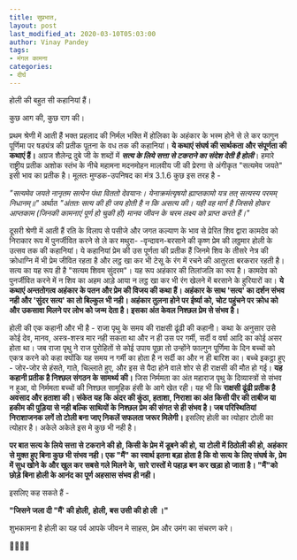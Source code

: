 ```yaml
---
title: सुप्रभात,
layout: post
last_modified_at: 2020-03-10T05:03:00
author: Vinay Pandey
tags:
- मंगल कामना
categories:
- दीर्घ
---
```

होली की बहुत सी कहानियां हैं।

कुछ आग की, कुछ राग की।

प्रथम श्रेणी में आती हैं भक्त प्रहलाद की निर्मल भक्ति में होलिका के अहंकार के भस्म होने से ले कर फागुन पूर्णिमा पर षड्यंत्र की प्रतीक पूतना के वध तक की कहानियां। **ये कथाएं संघर्ष की सार्थकता और संपूर्णता की कथाएं हैं।** अग्रज शैलेन्द्र दुबे जी के शब्दों में  ***सत्य के लिये सत्ता से टकराने का संदेश देती है होली***। हमारे राष्ट्रीय प्रतीक अशोक स्तंभ के नीचे महामना मदनमोहन मालवीय जी की प्रेरणा से अंगीकृत "सत्यमेव जयते" इसी भाव का प्रतीक है। मूलतः मुण्डक-उपनिषद का मंत्र 3.1.6 कुछ इस तरह है -

*"सत्यमेव जयते नानृतम सत्येन पंथा विततो देवयानः।*
*येनाक्रमंत्यृषयो ह्याप्तकामो यत्र तत् सत्यस्य परमम् निधानम्॥"*
अर्थात 
*"अंततः सत्य की ही जय होती है न कि असत्य की। यही वह मार्ग है जिससे होकर आप्तकाम (जिनकी कामनाएं पूर्ण हो चुकी हों) मानव जीवन के चरम लक्ष्य को प्राप्त करते हैं।"*

दूसरी श्रेणी में आती हैं रति के विलाप से पसीजे और जगत कल्याण के भाव से प्रेरित शिव द्वारा कामदेव को निराकार रूप में  पुनर्जीवित करने से ले कर मथुरा- -वृन्दावन-बरसाने की कृष्ण प्रेम की लठ्ठमार होली के उत्सव तक की कहानियां। ये कहानियां प्रेम की उस पूर्णता की प्रतीक हैं जिनमे शिव के तीसरे नेत्र की क्रोधाग्नि में भी प्रेम जीवित रहता है और लट्ठ खा कर भी टेसू के रंग में रचने की आतुरता बरकरार रहती है। सत्य का यह रूप ही है "सत्यम शिवम सुंदरम"। यह रूप अहंकार की तिलांजलि का रूप है। कामदेव को पुनर्जीवित करने में न शिव का अहम आड़े आया न लट्ठ खा कर भी रंग खेलने में बरसाने के हुरियारों का। **ये कथाएं अन्ततोगत्व अहंकार के पतन और प्रेम की विजय की कथा हैं। अहंकार के साथ 'सत्य' का दर्शन संभव नही और 'सुंदर सत्य' का तो बिल्कुल भी नही। अहंकार तुलना होने पर ईर्ष्या को, चोट पहुंचने पर क्रोध को और उकसावा मिलने पर लोभ को जन्म देता है। इसका अंत केवल निश्छल प्रेम से संभव है।**

होली की एक कहानी और भी है -
राजा पृथु के समय की राक्षसी ढूंढी की कहानी। कथा के अनुसार उसे कोई देव, मानव, अस्त्र-शस्त्र मार नही सकता था और न ही उस पर गर्मी, सर्दी व वर्षा आदि का कोई असर होता था। जब राजा पृथु ने राज पुरोहितों से कोई उपाय पूछा तो उन्होंने फाल्गुन पूर्णिमा के दिन बच्चों को एकत्र करने को कहा क्योंकि यह समय न गर्मी का होता है न सर्दी का और न ही बारिश का। बच्चे इकट्ठा हुए -  जोर-जोर से हंसते, गाते, चिल्लाते हुए, और इस से पैदा होने वाले शोर से ही राक्षसी की मौत हो  गई। **यह कहानी प्रतीक है निश्छल संगठन के सामर्थ्य की।** जिस निर्ममता का अंत महाराज पृथु के दिव्यास्त्रों से संभव न हुआ, वो निर्ममता बच्चों की निश्छल सामूहिक हंसी के आगे खेत रही। यह भी कि **राक्षसी ढूंढी प्रतीक है अवसाद और हताशा की। संकेत यह कि अंदर की कुंठा, हताशा, निराशा का अंत किसी पीर की ताबीज या हकीम की पुड़िया से नही बल्कि साथियों के निश्छल प्रेम की संगत से ही संभव है। जब परिस्थितियां निराशाजनक लगें तो टोली बना जाए निकलें सफलता जरूर मिलेगी।** इसलिए होली का त्योहार टोली का त्योहार है। अकेले अकेले इस मे कुछ भी नही है। 

**पर बात सत्य के लिये सत्ता से टकराने की हो, किसी के प्रेम में डूबने की हो, या टोली में  ठिठोली की हो, अहंकार से मुक्त हुए बिना कुछ भी संभव नही। एक "मैं" का स्वार्थ इतना बड़ा होता है कि वो सत्य के लिए संघर्ष के, प्रेम में सुध खोने के और खुल कर सबसे गले मिलने के, सारे रास्तों मे पहाड़ बन कर खड़ा हो जाता है। "मैं"को छोड़े बिना होली के आनंद का पूर्ण अहसास संभव  ही नही।**

इसलिए कह सकते हैं -

**"जिसने जला दी "मैं' की होली,**
**होली, बस उसी की हो ली ।"**

शुभकामना है 
होली का यह पर्व आपके जीवन मे साहस, प्रेम और उमंग का संचरण करे।

🙏🌷🌷🙏


